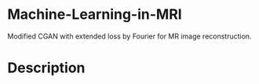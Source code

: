 # Machine-Learning-in-MRI
Modified CGAN with extended loss by Fourier for MR image reconstruction.

# Description
